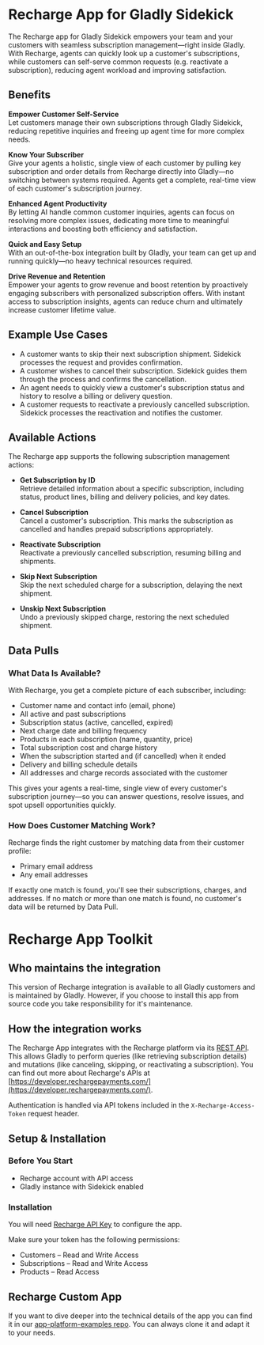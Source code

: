 # Recharge App for Gladly Sidekick

The Recharge app for Gladly Sidekick empowers your team and your customers with seamless subscription management—right inside Gladly. With Recharge, agents can quickly look up a customer's subscriptions, while customers can self-serve common requests (e.g. reactivate a subscription), reducing agent workload and improving satisfaction.

## Benefits

**Empower Customer Self-Service**  
Let customers manage their own subscriptions through Gladly Sidekick, reducing repetitive inquiries and freeing up agent time for more complex needs.

**Know Your Subscriber**  
Give your agents a holistic, single view of each customer by pulling key subscription and order details from Recharge directly into Gladly—no switching between systems required. Agents get a complete, real-time view of each customer's subscription journey.

**Enhanced Agent Productivity**  
By letting AI handle common customer inquiries, agents can focus on resolving more complex issues, dedicating more time to meaningful interactions and boosting both efficiency and satisfaction.

**Quick and Easy Setup**  
With an out-of-the-box integration built by Gladly, your team can get up and running quickly—no heavy technical resources required.

**Drive Revenue and Retention**  
Empower your agents to grow revenue and boost retention by proactively engaging subscribers with personalized subscription offers. With instant access to subscription insights, agents can reduce churn and ultimately increase customer lifetime value.

## Example Use Cases

- A customer wants to skip their next subscription shipment. Sidekick processes the request and provides confirmation.
- A customer wishes to cancel their subscription. Sidekick guides them through the process and confirms the cancellation.
- An agent needs to quickly view a customer's subscription status and history to resolve a billing or delivery question.
- A customer requests to reactivate a previously cancelled subscription. Sidekick processes the reactivation and notifies the customer.

## Available Actions

The Recharge app supports the following subscription management actions:

- **Get Subscription by ID**  
  Retrieve detailed information about a specific subscription, including status, product lines, billing and delivery policies, and key dates.

- **Cancel Subscription**  
  Cancel a customer's subscription. This marks the subscription as cancelled and handles prepaid subscriptions appropriately.

- **Reactivate Subscription**  
  Reactivate a previously cancelled subscription, resuming billing and shipments.

- **Skip Next Subscription**  
  Skip the next scheduled charge for a subscription, delaying the next shipment.

- **Unskip Next Subscription**  
  Undo a previously skipped charge, restoring the next scheduled shipment.

## Data Pulls

### What Data Is Available?

With Recharge, you get a complete picture of each subscriber, including:

- Customer name and contact info (email, phone)
- All active and past subscriptions
- Subscription status (active, cancelled, expired)
- Next charge date and billing frequency
- Products in each subscription (name, quantity, price)
- Total subscription cost and charge history
- When the subscription started and (if cancelled) when it ended
- Delivery and billing schedule details
- All addresses and charge records associated with the customer

This gives your agents a real-time, single view of every customer's subscription journey—so you can answer questions, resolve issues, and spot upsell opportunities quickly.

### How Does Customer Matching Work?

Recharge finds the right customer by matching data from their customer profile:

- Primary email address
- Any email addresses

If exactly one match is found, you'll see their subscriptions, charges, and addresses. If no match or more than one match is found, no customer's data will be returned by Data Pull.

# Recharge App Toolkit

## Who maintains the integration

This version of Recharge integration is available to all Gladly customers and is maintained by Gladly. However, if you choose to install this app from source code you take responsibility for it's maintenance.

## How the integration works

The Recharge App integrates with the Recharge platform via its [REST API](https://developer.rechargepayments.com/). This allows Gladly to perform queries (like retrieving subscription details) and mutations (like canceling, skipping, or reactivating a subscription). You can find out more about Recharge's APIs at [https://developer.rechargepayments.com/](https://developer.rechargepayments.com/).

Authentication is handled via API tokens included in the `X-Recharge-Access-Token` request header.

## Setup & Installation

### Before You Start

- Recharge account with API access
- Gladly instance with Sidekick enabled

### Installation

You will need [Recharge API Key](https://docs.rechargepayments.com/docs/recharge-api-key) to configure the app.

Make sure your token has the following permissions:

- Customers – Read and Write Access
- Subscriptions – Read and Write Access
- Products – Read Access

## Recharge Custom App

If you want to dive deeper into the technical details of the app you can find it in our [app-platform-examples repo](https://github.com/gladly/app-platform-examples). You can always clone it and adapt it to your needs.
